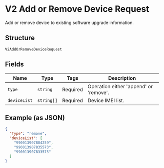 
# V2 Add or Remove Device Request

Add or remove device to existing software upgrade information.

## Structure

`V2AddOrRemoveDeviceRequest`

## Fields

| Name | Type | Tags | Description |
|  --- | --- | --- | --- |
| `type` | `string` | Required | Operation either 'append' or 'remove'. |
| `deviceList` | `string[]` | Required | Device IMEI list. |

## Example (as JSON)

```json
{
  "Type": "remove",
  "deviceList": [
    "990013907884259",
    "990013907835573",
    "990013907833575"
  ]
}
```

